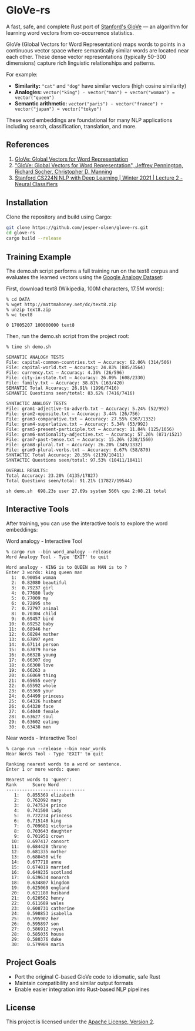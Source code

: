 # GloVe-rs

A fast, safe, and complete Rust port of [Stanford's GloVe](https://github.com/stanfordnlp/GloVe) — an algorithm for learning word vectors from co-occurrence statistics.

GloVe (Global Vectors for Word Representation) maps words to points in a continuous vector space where semantically similar words are located near each other. These dense vector representations (typically 50–300 dimensions) capture rich linguistic relationships and patterns.

For example:

- **Similarity:** `"cat"` and `"dog"` have similar vectors (high cosine similarity)
- **Analogies:** `vector("king") - vector("man") + vector("woman") ≈ vector("queen")`
- **Semantic arithmetic:** `vector("paris") - vector("france") + vector("japan") ≈ vector("tokyo")`

These word embeddings are foundational for many NLP applications including search, classification, translation, and more.

## References

1. [GloVe: Global Vectors for Word Representation](https://nlp.stanford.edu/projects/glove/)
2. ["GloVe: Global Vectors for Word Representation", Jeffrey Pennington, Richard Socher, Christopher D. Manning](https://nlp.stanford.edu/pubs/glove.pdf)
3. [Stanford CS224N NLP with Deep Learning | Winter 2021 | Lecture 2 - Neural Classifiers](https://youtu.be/gqaHkPEZAew?si=uyyPtreoqT0xz-47)


## Installation

Clone the repository and build using Cargo:

```bash
git clone https://github.com/jesper-olsen/glove-rs.git
cd glove-rs
cargo build --release
```

## Training Example

The demo.sh script performs a full training run on the text8 corpus and evaluates the learned vectors using the [Google Analogy Dataset](https://aclweb.org/aclwiki/Google_analogy_test_set_(State_of_the_art)): 

First, download text8 (Wikipedia, 100M characters, 17.5M words):

```
% cd DATA
% wget http://mattmahoney.net/dc/text8.zip
% unzip text8.zip
% wc text8

0 17005207 100000000 text8
```

Then, run the demo.sh script from the project root:
```
% time sh demo.sh

SEMANTIC ANALOGY TESTS
File: capital-common-countries.txt — Accuracy: 62.06% (314/506)
File: capital-world.txt — Accuracy: 24.83% (885/3564)
File: currency.txt — Accuracy: 4.36% (26/596)
File: city-in-state.txt — Accuracy: 26.09% (608/2330)
File: family.txt — Accuracy: 38.81% (163/420)
SEMANTIC Total Accuracy: 26.91% (1996/7416)
SEMANTIC Questions seen/total: 83.62% (7416/7416)

SYNTACTIC ANALOGY TESTS
File: gram1-adjective-to-adverb.txt — Accuracy: 5.24% (52/992)
File: gram2-opposite.txt — Accuracy: 3.44% (26/756)
File: gram3-comparative.txt — Accuracy: 27.55% (367/1332)
File: gram4-superlative.txt — Accuracy: 5.34% (53/992)
File: gram5-present-participle.txt — Accuracy: 11.84% (125/1056)
File: gram6-nationality-adjective.txt — Accuracy: 57.26% (871/1521)
File: gram7-past-tense.txt — Accuracy: 15.26% (238/1560)
File: gram8-plural.txt — Accuracy: 26.20% (349/1332)
File: gram9-plural-verbs.txt — Accuracy: 6.67% (58/870)
SYNTACTIC Total Accuracy: 20.55% (2139/10411)
SYNTACTIC Questions seen/total: 97.53% (10411/10411)

OVERALL RESULTS:
Total Accuracy: 23.20% (4135/17827)
Total Questions seen/total: 91.21% (17827/19544)

sh demo.sh  698.23s user 27.69s system 566% cpu 2:08.21 total
```

## Interactive Tools

After training, you can use the interactive tools to explore the word embeddings:

Word analogy - Interactive Tool
```
% cargo run --bin word_analogy --release
Word Analogy Tool - Type 'EXIT' to quit

Word analogy - KING is to QUEEN as MAN is to ?
Enter 3 words: king queen man
  1:  0.90054 woman
  2:  0.82080 beautiful
  3:  0.79237 girl
  4:  0.77680 lady
  5:  0.77009 my
  6:  0.72895 she
  7:  0.72797 animal
  8:  0.70304 child
  9:  0.69457 bird
 10:  0.69252 baby
 11:  0.68946 her
 12:  0.68284 mother
 13:  0.67897 eyes
 14:  0.67114 person
 15:  0.67079 horse
 16:  0.66328 young
 17:  0.66307 dog
 18:  0.66300 love
 19:  0.66263 a
 20:  0.66069 thing
 21:  0.65655 every
 22:  0.65592 whole
 23:  0.65369 your
 24:  0.64499 princess
 25:  0.64326 husband
 26:  0.64320 face
 27:  0.64040 female
 28:  0.63627 soul
 29:  0.63602 eating
 30:  0.63438 men
```

Near words - Interactive Tool
```
% cargo run --release --bin near_words
Near Words Tool - Type 'EXIT' to quit

Ranking nearest words to a word or sentence.
Enter 1 or more words: queen

Nearest words to 'queen':
Rank      Score Word
------------------------------
   1:   0.855369 elizabeth
   2:   0.762092 mary
   3:   0.747534 prince
   4:   0.741500 lady
   5:   0.722234 princess
   6:   0.715148 king
   7:   0.709681 victoria
   8:   0.703643 daughter
   9:   0.701951 crown
  10:   0.697417 consort
  11:   0.684420 throne
  12:   0.681335 mother
  13:   0.680450 wife
  14:   0.677718 anne
  15:   0.674819 married
  16:   0.649235 scotland
  17:   0.639634 monarch
  18:   0.634807 kingdom
  19:   0.625069 england
  20:   0.621180 husband
  21:   0.620562 henry
  22:   0.611689 wales
  23:   0.608731 catherine
  24:   0.598853 isabella
  25:   0.595902 her
  26:   0.595897 son
  27:   0.586912 royal
  28:   0.585035 house
  29:   0.580376 duke
  30:   0.579909 maria
```

## Project Goals

- Port the original C-based GloVe code to idiomatic, safe Rust
- Maintain compatibility and similar output formats
- Enable easier integration into Rust-based NLP pipelines


## License

This project is licensed under the [Apache License, Version 2](LICENSE).
